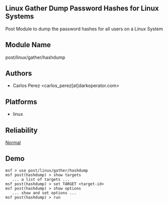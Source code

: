 ## Linux Gather Dump Password Hashes for Linux Systems

Post Module to dump the password hashes for all users on a 
Linux System


## Module Name
post/linux/gather/hashdump

## Authors
* Carlos Perez <carlos_perez[at]darkoperator.com>





## Platforms
* linux

## Reliability
[Normal](https://github.com/rapid7/metasploit-framework/wiki/Exploit-Ranking)

## Demo

```
msf > use post/linux/gather/hashdump
msf post(hashdump) > show targets
   ... a list of targets ...
msf post(hashdump) > set TARGET <target-id>
msf post(hashdump) > show options
   ... show and set options ...
msf post(hashdump) > run
```
    
    